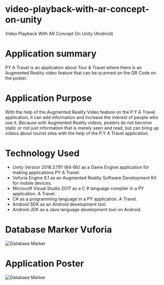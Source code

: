 # video-playback-with-ar-concept-on-unity
Video Playback With AR Concept On Unity (Android)

# Application summary
PY A Travel is an application about Tour & Travel where there is an Augmented Reality video feature that can be scanned on the QR Code on the poster.

# Application Purpose
With the help of the Augmented Reality Video feature on the P.Y A Travel application, it can add information and increase the interest of people who use it. Because with Augmented Reality videos, posters do not become static or not just information that is merely seen and read, but can bring up videos about tourist sites with the help of the P.Y A Travel application.

# Technology Used
- Unity Version 2018.3.11f1 (64-Bit) as a Game Engine application for making applications PY A Travel.
- Vofuria Engine 8.1 as an Augmented Reality Software Development Kit for mobile devices.
- Microsoft Visual Studio 2017 as a C # language compiler in a PY application. A Travel.
- C# as a programming language in a PY application. A Travel.
- Android SDK as an Android development tool.
- Android JDK as a Java language development tool on Android.

# Database Marker Vuforia

![Database Marker](https://github.com/abdul23lm/video-playback-with-ar-concept-using-unity/blob/master/Poster/MarkerVideo.png)

# Application Poster
![Database Marker](https://github.com/abdul23lm/video-playback-with-ar-concept-using-unity/blob/master/Poster/PY.%20A%20Travel%20-%20Poster%20Cahaya%20Villa%20Garut.png)
